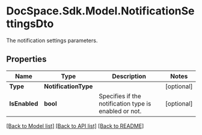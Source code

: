 # DocSpace.Sdk.Model.NotificationSettingsDto
The notification settings parameters.

## Properties

Name | Type | Description | Notes
------------ | ------------- | ------------- | -------------
**Type** | **NotificationType** |  | [optional] 
**IsEnabled** | **bool** | Specifies if the notification type is enabled or not. | [optional] 

[[Back to Model list]](../README.md#documentation-for-models) [[Back to API list]](../README.md#documentation-for-api-endpoints) [[Back to README]](../README.md)

